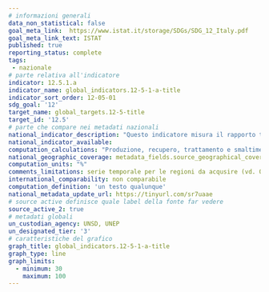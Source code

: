 ```yaml
---
# informazioni generali
data_non_statistical: false
goal_meta_link:  https://www.istat.it/storage/SDGs/SDG_12_Italy.pdf
goal_meta_link_text: ISTAT
published: true
reporting_status: complete
tags:
 - nazionale
# parte relativa all'indicatore
indicator: 12.5.1.a
indicator_name: global_indicators.12-5-1-a-title
indicator_sort_order: 12-05-01
sdg_goal: '12'
target_name: global_targets.12-5-title
target_id: '12.5'
# parte che compare nei metadati nazionali
national_indicator_description: "Questo indicatore misura il rapporto tra quantitativi di rifiuti urbani preparati per il riutilizzo o riciclati in un dato anno rispetto ai quantitativi prodotti nello stesso anno, secondo le metodologie di calcolo stabilite dalla Decisione 2011/753/EU. Per quanto riguarda i rifiuti urbani, la scelta può essere effettuata tra quattro possibili metodologie. Nella prima relazione sul monitoraggio dei target effettuata dagli Stati membri nel 2013, in cui doveva essere indicata la metodologia di calcolo prescelta, l'Italia ha comunicato di aver scelto la seconda metodologia e di estendere l'applicazione della stessa al legno e alla frazione organica. In Italia questa metodologia è stata applicata con riferimento alle seguenti frazioni: carta e cartone, plastica, metallo, vetro, ed estesa a legno e frazione organica (umido e verde). Inoltre, viene riportata a percentuale di rifiuti urbani oggetto di raccolta differenziata sul totale dei rifiuti urbani raccolti."
national_indicator_available:
computation_calculations: "Produzione, recupero, trattamento e smaltimento di rifiuti urbani, speciali e pericolosi - ISPRA (PSN:APA-00001); elaborazione ISTAT su dati ISPRA"
national_geographic_coverage: metadata_fields.source_geographical_coverage_1
computation_units: "%"
comments_limitations: serie temporale per le regioni da acqusire (vd. Orso)
international_comparability: non comparabile
computation_definition: 'un testo qualunque'
national_metadata_update_url: https://tinyurl.com/sr7uaae
# source active definisce quale label della fonte far vedere
source_active_2: true
# metadati globali
un_custodian_agency: UNSD, UNEP
un_designated_tier: '3'
# caratteristiche del grafico
graph_title: global_indicators.12-5-1-a-title
graph_type: line
graph_limits:
  - minimum: 30
    maximum: 100
---
```

